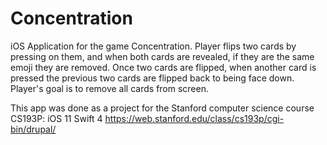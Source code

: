 # Concentration

iOS Application for the game Concentration. Player flips two cards by pressing on them, and 
when both cards are revealed, if they are the same emoji they are removed. Once two cards are
flipped, when another card is pressed the previous two cards are flipped back to being face
down. Player's goal is to remove all cards from screen.

This app was done as a project for the Stanford computer science course CS193P: iOS 11 Swift 4
https://web.stanford.edu/class/cs193p/cgi-bin/drupal/
